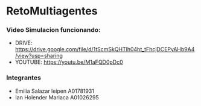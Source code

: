 # RetoMultiagentes

### Video Simulacion funcionando: 
- DRIVE: https://drive.google.com/file/d/1tScmSkQHTlh04ht_tFhcjDCEPyAHb9A4/view?usp=sharing
- YOUTUBE: https://youtu.be/M1aFQD0pDc0

### Integrantes
- Emilia Salazar leipen A01781931
- Ian Holender Mariaca A01026295
